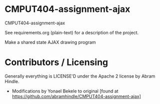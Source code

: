 CMPUT404-assignment-ajax
==============================

CMPUT404-assignment-ajax

See requirements.org (plain-text) for a description of the project.

Make a shared state AJAX drawing program

Contributors / Licensing
========================

Generally everything is LICENSE'D under the Apache 2 license by Abram Hindle.
- Modifications by Yonael Bekele to original [found at https://github.com/abramhindle/CMPUT404-assignment-ajax] 
